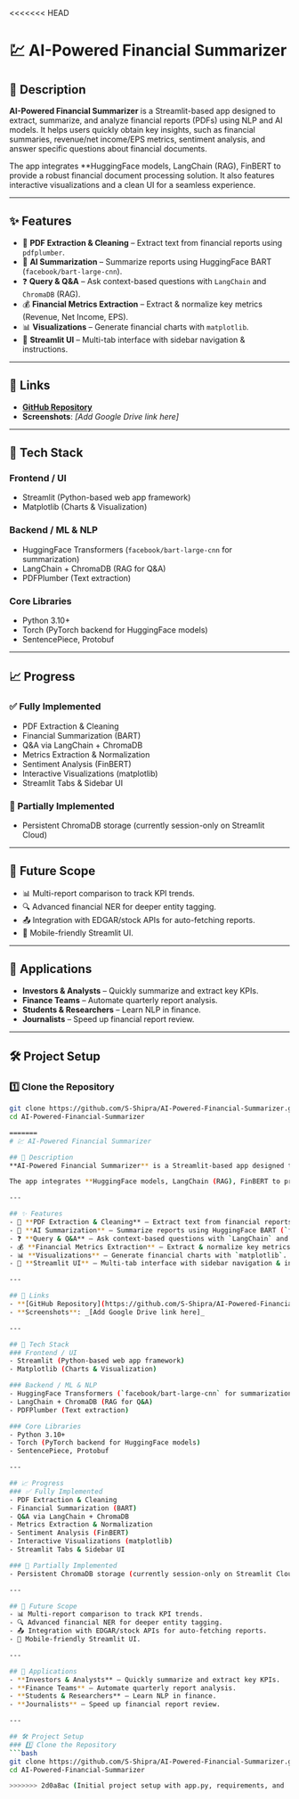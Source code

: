 <<<<<<< HEAD
# 💹 AI-Powered Financial Summarizer  

## 📝 Description  
**AI-Powered Financial Summarizer** is a Streamlit-based app designed to extract, summarize, and analyze financial reports (PDFs) using NLP and AI models. It helps users quickly obtain key insights, such as financial summaries, revenue/net income/EPS metrics, sentiment analysis, and answer specific questions about financial documents.  

The app integrates **HuggingFace models, LangChain (RAG), FinBERT to provide a robust financial document processing solution. It also features interactive visualizations and a clean UI for a seamless experience.  

---

## ✨ Features  
- 📄 **PDF Extraction & Cleaning** – Extract text from financial reports using `pdfplumber`.  
- 🤖 **AI Summarization** – Summarize reports using HuggingFace BART (`facebook/bart-large-cnn`).  
- ❓ **Query & Q&A** – Ask context-based questions with `LangChain` and `ChromaDB` (RAG).  
- 💰 **Financial Metrics Extraction** – Extract & normalize key metrics (Revenue, Net Income, EPS).  
- 📊 **Visualizations** – Generate financial charts with `matplotlib`.  
- 🎨 **Streamlit UI** – Multi-tab interface with sidebar navigation & instructions.  

---

## 🔗 Links  
- **[GitHub Repository](https://github.com/S-Shipra/AI-Powered-Financial-Summarizer)**  
- **Screenshots**: _[Add Google Drive link here]_  

---

## 🤖 Tech Stack  
### Frontend / UI  
- Streamlit (Python-based web app framework)  
- Matplotlib (Charts & Visualization)  

### Backend / ML & NLP  
- HuggingFace Transformers (`facebook/bart-large-cnn` for summarization)  
- LangChain + ChromaDB (RAG for Q&A)  
- PDFPlumber (Text extraction)  

### Core Libraries  
- Python 3.10+  
- Torch (PyTorch backend for HuggingFace models)  
- SentencePiece, Protobuf  

---

## 📈 Progress  
### ✅ Fully Implemented  
- PDF Extraction & Cleaning  
- Financial Summarization (BART)  
- Q&A via LangChain + ChromaDB  
- Metrics Extraction & Normalization
- Sentiment Analysis (FinBERT)  
- Interactive Visualizations (matplotlib)  
- Streamlit Tabs & Sidebar UI  

### 🔧 Partially Implemented  
- Persistent ChromaDB storage (currently session-only on Streamlit Cloud)  

---

## 🔮 Future Scope  
- 📊 Multi-report comparison to track KPI trends.  
- 🔍 Advanced financial NER for deeper entity tagging.  
- 📤 Integration with EDGAR/stock APIs for auto-fetching reports.  
- 📱 Mobile-friendly Streamlit UI.  

---

## 💸 Applications  
- **Investors & Analysts** – Quickly summarize and extract key KPIs.  
- **Finance Teams** – Automate quarterly report analysis.  
- **Students & Researchers** – Learn NLP in finance.  
- **Journalists** – Speed up financial report review.  

---

## 🛠 Project Setup  
### 1️⃣ Clone the Repository
```bash
git clone https://github.com/S-Shipra/AI-Powered-Financial-Summarizer.git
cd AI-Powered-Financial-Summarizer

=======
# 💹 AI-Powered Financial Summarizer  

## 📝 Description  
**AI-Powered Financial Summarizer** is a Streamlit-based app designed to extract, summarize, and analyze financial reports (PDFs) using NLP and AI models. It helps users quickly obtain key insights, such as financial summaries, revenue/net income/EPS metrics, sentiment analysis, and answer specific questions about financial documents.  

The app integrates **HuggingFace models, LangChain (RAG), FinBERT to provide a robust financial document processing solution. It also features interactive visualizations and a clean UI for a seamless experience.  

---

## ✨ Features  
- 📄 **PDF Extraction & Cleaning** – Extract text from financial reports using `pdfplumber`.  
- 🤖 **AI Summarization** – Summarize reports using HuggingFace BART (`facebook/bart-large-cnn`).  
- ❓ **Query & Q&A** – Ask context-based questions with `LangChain` and `ChromaDB` (RAG).  
- 💰 **Financial Metrics Extraction** – Extract & normalize key metrics (Revenue, Net Income, EPS).  
- 📊 **Visualizations** – Generate financial charts with `matplotlib`.  
- 🎨 **Streamlit UI** – Multi-tab interface with sidebar navigation & instructions.  

---

## 🔗 Links  
- **[GitHub Repository](https://github.com/S-Shipra/AI-Powered-Financial-Summarizer)**  
- **Screenshots**: _[Add Google Drive link here]_  

---

## 🤖 Tech Stack  
### Frontend / UI  
- Streamlit (Python-based web app framework)  
- Matplotlib (Charts & Visualization)  

### Backend / ML & NLP  
- HuggingFace Transformers (`facebook/bart-large-cnn` for summarization)  
- LangChain + ChromaDB (RAG for Q&A)  
- PDFPlumber (Text extraction)  

### Core Libraries  
- Python 3.10+  
- Torch (PyTorch backend for HuggingFace models)  
- SentencePiece, Protobuf  

---

## 📈 Progress  
### ✅ Fully Implemented  
- PDF Extraction & Cleaning  
- Financial Summarization (BART)  
- Q&A via LangChain + ChromaDB  
- Metrics Extraction & Normalization
- Sentiment Analysis (FinBERT)  
- Interactive Visualizations (matplotlib)  
- Streamlit Tabs & Sidebar UI  

### 🔧 Partially Implemented  
- Persistent ChromaDB storage (currently session-only on Streamlit Cloud)  

---

## 🔮 Future Scope  
- 📊 Multi-report comparison to track KPI trends.  
- 🔍 Advanced financial NER for deeper entity tagging.  
- 📤 Integration with EDGAR/stock APIs for auto-fetching reports.  
- 📱 Mobile-friendly Streamlit UI.  

---

## 💸 Applications  
- **Investors & Analysts** – Quickly summarize and extract key KPIs.  
- **Finance Teams** – Automate quarterly report analysis.  
- **Students & Researchers** – Learn NLP in finance.  
- **Journalists** – Speed up financial report review.  

---

## 🛠 Project Setup  
### 1️⃣ Clone the Repository
```bash
git clone https://github.com/S-Shipra/AI-Powered-Financial-Summarizer.git
cd AI-Powered-Financial-Summarizer

>>>>>>> 2d0a8ac (Initial project setup with app.py, requirements, and .gitignore)
